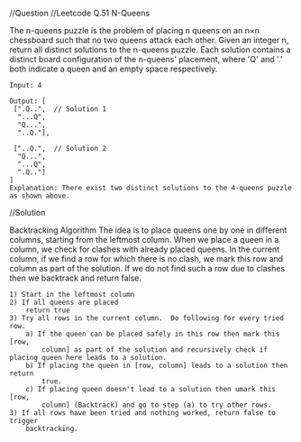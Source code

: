 //Question
//Leetcode Q.51 N-Queens

The n-queens puzzle is the problem of placing n queens on an n×n chessboard such that no two queens attack each other.
Given an integer n, return all distinct solutions to the n-queens puzzle.
Each solution contains a distinct board configuration of the n-queens' placement, where 'Q' and '.' both indicate a queen and an empty space respectively.

	Input: 4
	
	Output: [
	 [".Q..",  // Solution 1
	  "...Q",
	  "Q...",
	  "..Q."],
	
	 ["..Q.",  // Solution 2
	  "Q...",
	  "...Q",
	  ".Q.."]
	]
	Explanation: There exist two distinct solutions to the 4-queens puzzle as shown above.

//Solution

Backtracking Algorithm
The idea is to place queens one by one in different columns, starting from the leftmost column. When we place a queen in a column, we check for clashes with already placed queens. In the current column, if we find a row for which there is no clash, we mark this row and column as part of the solution. If we do not find such a row due to clashes then we backtrack and return false.

	1) Start in the leftmost column
	2) If all queens are placed
	    return true
	3) Try all rows in the current column.  Do following for every tried row.
	    a) If the queen can be placed safely in this row then mark this [row, 
	        column] as part of the solution and recursively check if placing queen here leads to a solution.
	    b) If placing the queen in [row, column] leads to a solution then return 
	        true.
	    c) If placing queen doesn't lead to a solution then umark this [row, 
	        column] (Backtrack) and go to step (a) to try other rows.
	3) If all rows have been tried and nothing worked, return false to trigger 
	    backtracking.

